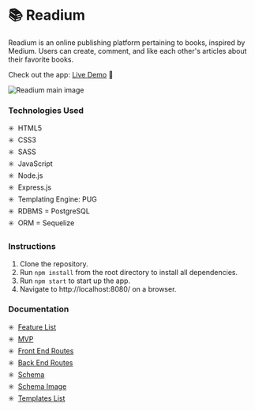 # 📚 Readium

Readium is an online publishing platform pertaining to books, inspired by Medium. Users can create, comment, and like each other's articles about their favorite books.

Check out the app: [Live Demo](http://readiumapp.herokuapp.com/) 💫

![Readium main image](https://raw.githubusercontent.com/katyeh/medium-clone-project/main/public/readium.gif)

### Technologies Used

✳️&nbsp; HTML5 <br>
✳️&nbsp; CSS3 <br>
✳️&nbsp; SASS <br>
✳️&nbsp; JavaScript <br>
✳️&nbsp; Node.js <br>
✳️&nbsp; Express.js <br>
✳️&nbsp; Templating Engine: PUG <br>
✳️&nbsp; RDBMS = PostgreSQL <br>
✳️&nbsp; ORM = Sequelize <br>

###  Instructions
1. Clone the repository.
2. Run `npm install` from the root directory to install all dependencies.
3. Run `npm start` to start up the app.
4. Navigate to http://localhost:8080/ on a browser.
### Documentation

✳️&nbsp; [Feature List](/documentation/featureList.md) <br>
✳️&nbsp; [MVP](/documentation/MVP.md) <br>
✳️&nbsp; [Front End Routes](/documentation/frontEndRoutes.md) <br>
✳️&nbsp; [Back End Routes](/documentation/backEndRoutes.md) <br>
✳️&nbsp; [Schema](/documentation/schema.md) <br>
✳️&nbsp; [Schema Image](/documentation/schema-diagram.png) <br>
✳️&nbsp; [Templates List](/documentation/templatesList.md) <br>
